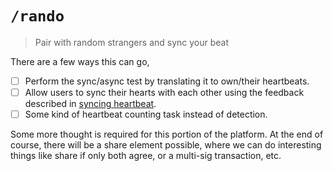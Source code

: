 # `/rando`
> Pair with random strangers and sync your beat

There are a few ways this can go,
- [ ] Perform the sync/async test by translating it to own/their heartbeats.
- [ ] Allow users to sync their hearts with each other using the feedback described in [syncing heartbeat](../now/README.md#syncing-heartbeat).
- [ ] Some kind of heartbeat counting task instead of detection.

Some more thought is required for this portion of the platform. At the end of course, there will be a share element possible, where we can do interesting things like share if only both agree, or a multi-sig transaction, etc.